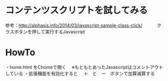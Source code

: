 # コンテンツスクリプトを試してみる
参考：http://alphasis.info/2014/03/javascript-sample-class-click/
　　　クラスボタンを押して実行するJavascript

# HowTo
・home.html をChomeで開く
　※もともとあったJavascriptはコメントアウトしている
・拡張機能を有効化すると
　＋　と　ー　ボタンで加算減算する
